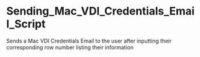 # Sending_Mac_VDI_Credentials_Email_Script
Sends a Mac VDI Credentials Email to the user after inputting their corresponding row number listing their information

